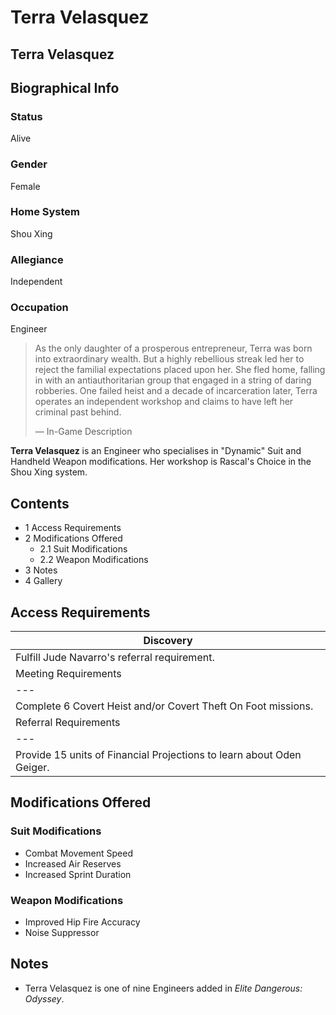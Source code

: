 # Terra Velasquez
## Terra Velasquez

		

## Biographical Info

### Status

Alive

### Gender

Female

### Home System

Shou Xing

### Allegiance

Independent

### Occupation

Engineer

> 
> 
> As the only daughter of a prosperous entrepreneur, Terra was born into extraordinary wealth. But a highly rebellious streak led her to reject the familial expectations placed upon her. She fled home, falling in with an antiauthoritarian group that engaged in a string of daring robberies. One failed heist and a decade of incarceration later, Terra operates an independent workshop and claims to have left her criminal past behind.
> 
> 
> — In-Game Description
> 

**Terra Velasquez** is an Engineer who specialises in "Dynamic" Suit and Handheld Weapon modifications. Her workshop is Rascal's Choice in the Shou Xing system.

## Contents

- 1 Access Requirements
- 2 Modifications Offered
    - 2.1 Suit Modifications
    - 2.2 Weapon Modifications
- 3 Notes
- 4 Gallery

## Access Requirements

| Discovery |
| --- |
| Fulfill Jude Navarro's referral requirement. |
| Meeting Requirements |
| --- |
| Complete 6 Covert Heist and/or Covert Theft On Foot missions. |
| Referral Requirements |
| --- |
| Provide 15 units of Financial Projections to learn about Oden Geiger. |

## Modifications Offered

### Suit Modifications

- Combat Movement Speed
- Increased Air Reserves
- Increased Sprint Duration

### Weapon Modifications

- Improved Hip Fire Accuracy
- Noise Suppressor

## Notes

- Terra Velasquez is one of nine Engineers added in *Elite Dangerous: Odyssey*.
